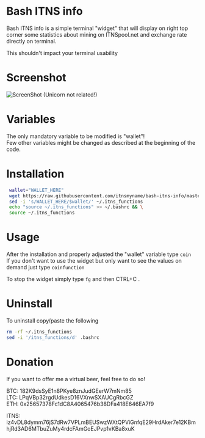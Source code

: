 # Bash ITNS info 
Bash ITNS info is a simple terminal "widget" that will display on right top corner some statistics about mining on ITNSpool.net and exchange rate directly on terminal.  
  
This shouldn't impact your terminal usability

# Screenshot
![ScreenShot](https://i.imgur.com/AjowprU.png)
(Unicorn not related!)

# Variables
The only mandatory variable to be modified is "wallet"!  
Few other variables might be changed as described at the beginning of the code.

# Installation
```bash
 wallet="WALLET_HERE"
 wget https://raw.githubusercontent.com/itnsmyname/bash-itns-info/master/.itns_functions -O ~/.itns_functions && \
 sed -i 's/WALLET_HERE/$wallet/' ~/.itns_functions
 echo "source ~/.itns_functions" >> ~/.bashrc && \
 source ~/.itns_functions
 ```

# Usage
After the installation and properly adjusted the "wallet" variable type ```coin```  
If you don't want to use the widget but only want to see the values on demand just type ```coinfunction```  

To stop the widget simply type ```fg``` and then CTRL+C .

# Uninstall
To uninstall copy/paste the following
```bash
rm -rf ~/.itns_functions
sed -i '/itns_functions/d' .bashrc
```
# Donation
If you want to offer me a virtual beer, feel free to do so!

BTC: 182K9dsSyE1n8PKye8znJudGEerW7mNm85  
LTC: LPqVBp32rgdUdkesD16VXnwSXAUCgRbcGZ  
ETH: 0x25657378Fc1dC8A4065476b38DFa418E646EA7f9  
  
ITNS:  
iz4vDL8dymm76jS7dRw7VPLmBEUSwzWXtQPViGnfqE29HrdAker7e12KBmhjRd3AD6MTbuZuMy4rdcFAmGoEJPvp1vKBa8xuK

